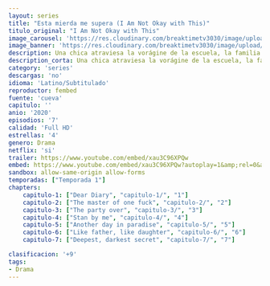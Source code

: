 ```yaml
---
layout: series
title: "Esta mierda me supera (I Am Not Okay with This)"
titulo_original: "I Am Not Okay with This"
image_carousel: 'https://res.cloudinary.com/breaktimetv3030/image/upload/v1582752269/me-supera-min_jft2dw.jpg'
image_banner: 'https://res.cloudinary.com/breaktimetv3030/image/upload/v1582752271/AAAABUDQim6rntKDeDl2WCqWJtFTzYx3O4qZi3vPYtLL_l3x4vRrgOtq4DyqL9DkGYjgzjonq4cxgQIgbJG84nqEwK8roNPnKJD2FHpSgwLIWRYPa3QBgliM_HgqvwU3Pg-min_tcv328.jpg'
description: Una chica atraviesa la vorágine de la escuela, la familia y la sexualidad con super(inoportunos)poderes. Basada en la novela gráfica de Charles Forsman.
description_corta: Una chica atraviesa la vorágine de la escuela, la familia y la sexualidad con super(inoportunos)poderes. Basada en la novela gráfica de Charles Forsman.
category: 'series'
descargas: 'no'
idioma: 'Latino/Subtitulado'
reproductor: fembed
fuente: 'cueva'
capitulo: ''
anio: '2020'
episodios: '7'
calidad: 'Full HD'
estrellas: '4'
genero: Drama
netflix: 'si'
trailer: https://www.youtube.com/embed/xau3C96XPQw
embed: https://www.youtube.com/embed/xau3C96XPQw?autoplay=1&amp;rel=0&amp;hd=1&border=0&wmode=opaque&enablejsapi=1&modestbranding=1&controls=1&showinfo=0
sandbox: allow-same-origin allow-forms 
temporadas: ["Temporada 1"]
chapters:
    capitulo-1: ["Dear Diary", "capitulo-1/", "1"]
    capitulo-2: ["The master of one fuck", "capitulo-2/", "2"]
    capitulo-3: ["The party over", "capitulo-3/", "3"]
    capitulo-4: ["Stan by me", "capitulo-4/", "4"]
    capitulo-5: ["Another day in paradise", "capitulo-5/", "5"]
    capitulo-6: ["Like father, like daughter", "capitulo-6/", "6"]
    capitulo-7: ["Deepest, darkest secret", "capitulo-7/", "7"]

clasificacion: '+9'
tags:
- Drama
---
```












